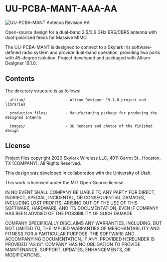 # UU-PCBA-MANT-AAA-AA

![UU-PCBA-MANT Antenna Revision AA](/images/UU-PCBA-MANT-AAA-AA.PNG)

Open-source design for a dual-band 2.5/3.6 GHz BRS/CBRS antenna with dual-polarized feeds for Massive MIMO.

The UU-PCBA-MANT is designed to connect to a Skylark Iris software-defined radio system and provide dual-band operation, providing two ports with 45-degree isolation. Project developed and packaged with Altium Designer 19.1.8.

## Contents


The directory structure is as follows:
         
      altium/                  - Altium Designer 19.1.8 project and libraries

      production_files/        - Manufacturing package for producing the designed antenna
	  
	  images/                  - 3D Renders and photos of the finished design

## License

Project files copyright 2020 Skylark Wireless LLC, 4011 Garrot St., Houston, TX (COMPANY). All Rights Reserved.

This design was developed in collaboration with the University of Utah.

This work is licensed under the MIT Open-Source license. 

IN NO EVENT SHALL COMPANY BE LIABLE TO ANY PARTY FOR DIRECT, INDIRECT, SPECIAL, INCIDENTAL, OR CONSEQUENTIAL DAMAGES, INCLUDING LOST PROFITS, ARISING OUT OF THE USE OF THIS SOFTWARE, HARDWARE, AND ITS DOCUMENTATION, EVEN IF COMPANY HAS BEEN ADVISED OF THE POSSIBILITY OF SUCH DAMAGE.

COMPANY SPECIFICALLY DISCLAIMS ANY WARRANTIES, INCLUDING, BUT NOT LIMITED TO, THE IMPLIED WARRANTIES OF MERCHANTABILITY AND FITNESS FOR A PARTICULAR PURPOSE. THE SOFTWARE AND ACCOMPANYING DOCUMENTATION, IF ANY, PROVIDED HEREUNDER IS PROVIDED "AS IS". COMPANY HAS NO OBLIGATION TO PROVIDE MAINTENANCE, SUPPORT, UPDATES, ENHANCEMENTS, OR MODIFICATIONS.

